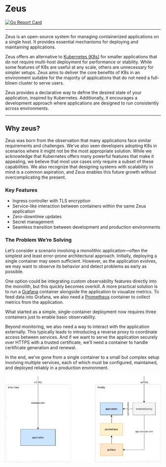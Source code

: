 # Zeus
[![Go Report Card](https://goreportcard.com/badge/github.com/raphaeldichler/zeus)](https://goreportcard.com/report/github.com/raphaeldichler/zeus)

----

Zeus is an open-source system for managing containerized applications on a single host. It provides essential mechanisms for deploying and maintaining applications.

Zeus offers an alternative to [Kubernetes (K8s)](https://kubernetes.io/) for smaller applications that do not require multi-host deployment for performance or stability. While some features of K8s are useful at any scale, others are unnecessary for simpler setups. Zeus aims to deliver the core benefits of K8s in an environment suitable for the majority of applications that do not need a full-blown cluster to serve users.

Zeus provides a declarative way to define the desired state of your application, inspired by Kubernetes. Additionally, it encourages a development approach where applications are designed to run consistently across environments.

----

## Why zeus?

Zeus was born from the observation that many applications face similar requirements and challenges. We’ve also seen developers adopting K8s in scenarios where it might not be the most appropriate solution. While we acknowledge that Kubernetes offers many powerful features that make it appealing, we believe that most use cases only require a subset of these capabilities. We also recognize that designing systems with scalability in mind is a common aspiration, and Zeus enables this future growth without overcomplicating the present.

### Key Features
 - Ingress controller with TLS encryption
 - Service-like interaction between containers within the same Zeus application
 - Zero-downtime updates
 - Secret management
 - Seamless transition between development and production environments

### The Problem We’re Solving

Let’s consider a scenario involving a monolithic application—often the simplest and least error-prone architectural approach. Initially, deploying a single container may seem sufficient. However, as the application evolves, we may want to observe its behavior and detect problems as early as possible.

One option could be integrating custom observability features directly into the monolith, but this quickly becomes overkill. A more practical solution is to run a [Grafana](https://grafana.com/) container alongside the application to visualize metrics. To feed data into Grafana, we also need a [Prometheus](https://prometheus.io/) container to collect metrics from the application.

What started as a simple, single-container deployment now requires three containers just to enable basic observability.

Beyond monitoring, we also need a way to interact with the application externally. This typically leads to introducing a reverse proxy to coordinate access between services. And if we want to serve the application securely over HTTPS with a trusted certificate, we’ll need a container to handle certificate generation and renewal.

In the end, we’ve gone from a single container to a small but complex setup involving multiple services, each of which must be configured, maintained, and deployed reliably in a production environment.

<p align="center">
  <img src="./docs/problem.png">
</p>

